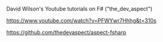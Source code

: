 David Wilson's Youtube tutorials on F# ("the_dev_aspect")

https://www.youtube.com/watch?v=PFWYwr7Hhhg&t=310s

https://github.com/thedevaspect/aspect-fsharp

